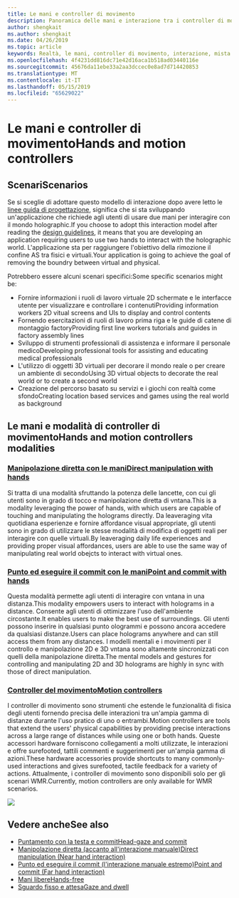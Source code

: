 ```yaml
---
title: Le mani e controller di movimento
description: Panoramica delle mani e interazione tra i controller di movimento
author: shengkait
ms.author: shengkait
ms.date: 04/26/2019
ms.topic: article
keywords: Realtà, le mani, controller di movimento, interazione, mista progettare
ms.openlocfilehash: 4f4231dd816dc71e42d16aca1b518ad03440116e
ms.sourcegitcommit: 45676da11ebe33a2aa3dccec0e8ad7d714420853
ms.translationtype: MT
ms.contentlocale: it-IT
ms.lasthandoff: 05/15/2019
ms.locfileid: "65629022"
---
```

# <a name="hands-and-motion-controllers"></a><span data-ttu-id="b3e22-104">Le mani e controller di movimento</span><span class="sxs-lookup"><span data-stu-id="b3e22-104">Hands and motion controllers</span></span>
## <a name="scenarios"></a><span data-ttu-id="b3e22-105">Scenari</span><span class="sxs-lookup"><span data-stu-id="b3e22-105">Scenarios</span></span>
<span data-ttu-id="b3e22-106">Se si sceglie di adottare questo modello di interazione dopo avere letto le [linee guida di progettazione](interaction-fundamentals.md), significa che si sta sviluppando un'applicazione che richiede agli utenti di usare due mani per interagire con il mondo holographic.</span><span class="sxs-lookup"><span data-stu-id="b3e22-106">If you choose to adopt this interaction model after reading the [design guidelines](interaction-fundamentals.md), it means that you are developing an application requiring users to use two hands to interact with the holographic world.</span></span> <span data-ttu-id="b3e22-107">L'applicazione sta per raggiungere l'obiettivo della rimozione il confine AS tra fisici e virtuali.</span><span class="sxs-lookup"><span data-stu-id="b3e22-107">Your application is going to achieve the goal of removing the boundry between virtual and physical.</span></span>

<span data-ttu-id="b3e22-108">Potrebbero essere alcuni scenari specifici:</span><span class="sxs-lookup"><span data-stu-id="b3e22-108">Some specific scenarios might be:</span></span>
* <span data-ttu-id="b3e22-109">Fornire informazioni i ruoli di lavoro virtuale 2D schermate e le interfacce utente per visualizzare e controllare i contenuti</span><span class="sxs-lookup"><span data-stu-id="b3e22-109">Providing information workers 2D vitual screens and UIs to display and control contents</span></span>
* <span data-ttu-id="b3e22-110">Fornendo esercitazioni di ruoli di lavoro prima riga e le guide di catene di montaggio factory</span><span class="sxs-lookup"><span data-stu-id="b3e22-110">Providing first line workers tutorials and guides in factory assembly lines</span></span>
* <span data-ttu-id="b3e22-111">Sviluppo di strumenti professionali di assistenza e informare il personale medico</span><span class="sxs-lookup"><span data-stu-id="b3e22-111">Developing professional tools for assisting and educating medical professionals</span></span>  
* <span data-ttu-id="b3e22-112">L'utilizzo di oggetti 3D virtuali per decorare il mondo reale o per creare un ambiente di secondo</span><span class="sxs-lookup"><span data-stu-id="b3e22-112">Using 3D virtual objects to decorate the real world or to create a second world</span></span> 
* <span data-ttu-id="b3e22-113">Creazione del percorso basato su servizi e i giochi con realtà come sfondo</span><span class="sxs-lookup"><span data-stu-id="b3e22-113">Creating location based services and games using the real world as background</span></span>

## <a name="hands-and-motion-controllers-modalities"></a><span data-ttu-id="b3e22-114">Le mani e modalità di controller di movimento</span><span class="sxs-lookup"><span data-stu-id="b3e22-114">Hands and motion controllers modalities</span></span>
### <a name="direct-manipulation-with-handsdirect-manipulationmd"></a>[<span data-ttu-id="b3e22-115">Manipolazione diretta con le mani</span><span class="sxs-lookup"><span data-stu-id="b3e22-115">Direct manipulation with hands</span></span>](direct-manipulation.md)
<span data-ttu-id="b3e22-116">Si tratta di una modalità sfruttando la potenza delle lancette, con cui gli utenti sono in grado di tocco e manipolazione diretta di vntana.</span><span class="sxs-lookup"><span data-stu-id="b3e22-116">This is a modality leveraging the power of hands, with which users are capable of touching and manipulating the holograms directly.</span></span> <span data-ttu-id="b3e22-117">Da leaveraging vita quotidiana esperienze e fornire affordance visual appropriate, gli utenti sono in grado di utilizzare le stesse modalità di modifica di oggetti reali per interagire con quelle virtuali.</span><span class="sxs-lookup"><span data-stu-id="b3e22-117">By leaveraging daily life experiences and providing proper visual affordances, users are able to use the same way of manipulating real world obejcts to interact with virtual ones.</span></span>   

### <a name="point-and-commit-with-handspoint-and-commitmd"></a>[<span data-ttu-id="b3e22-118">Punto ed eseguire il commit con le mani</span><span class="sxs-lookup"><span data-stu-id="b3e22-118">Point and commit with hands</span></span>](point-and-commit.md)
<span data-ttu-id="b3e22-119">Questa modalità permette agli utenti di interagire con vntana in una distanza.</span><span class="sxs-lookup"><span data-stu-id="b3e22-119">This modality empowers users to interact with holograms in a distance.</span></span> <span data-ttu-id="b3e22-120">Consente agli utenti di ottimizzare l'uso dell'ambiente circostante.</span><span class="sxs-lookup"><span data-stu-id="b3e22-120">It enables users to make the best use of surroundings.</span></span> <span data-ttu-id="b3e22-121">Gli utenti possono inserire in qualsiasi punto ologrammi e possono ancora accedere da qualsiasi distanze.</span><span class="sxs-lookup"><span data-stu-id="b3e22-121">Users can place holograms anywhere and can still access them from any distances.</span></span> <span data-ttu-id="b3e22-122">I modelli mentali e i movimenti per il controllo e manipolazione 2D e 3D vntana sono altamente sincronizzati con quelli della manipolazione diretta.</span><span class="sxs-lookup"><span data-stu-id="b3e22-122">The mental models and gestures for controlling and manipulating 2D and 3D holograms are highly in sync with those of direct manipulation.</span></span>

### <a name="motion-controllersmotion-controllersmd"></a>[<span data-ttu-id="b3e22-123">Controller del movimento</span><span class="sxs-lookup"><span data-stu-id="b3e22-123">Motion controllers</span></span>](motion-controllers.md)
<span data-ttu-id="b3e22-124">I controller di movimento sono strumenti che estende le funzionalità di fisica degli utenti fornendo precisa delle interazioni tra un'ampia gamma di distanze durante l'uso pratico di uno o entrambi.</span><span class="sxs-lookup"><span data-stu-id="b3e22-124">Motion controllers are tools that extend the users' physical capabilities by providing precise interactions across a large range of distances while using one or both hands.</span></span> <span data-ttu-id="b3e22-125">Queste accessori hardware forniscono collegamenti a molti utilizzate, le interazioni e offre surefooted, tattili commenti e suggerimenti per un'ampia gamma di azioni.</span><span class="sxs-lookup"><span data-stu-id="b3e22-125">These hardware accessories provide shortcuts to many commonly-used interactions and gives surefooted, tactile feedback for a variety of actions.</span></span> <span data-ttu-id="b3e22-126">Attualmente, i controller di movimento sono disponibili solo per gli scenari WMR.</span><span class="sxs-lookup"><span data-stu-id="b3e22-126">Currently, motion controllers are only available for WMR scenarios.</span></span> 

![](images/Hands-and-controllers-720px.jpg)<br>

## <a name="see-also"></a><span data-ttu-id="b3e22-127">Vedere anche</span><span class="sxs-lookup"><span data-stu-id="b3e22-127">See also</span></span>
* [<span data-ttu-id="b3e22-128">Puntamento con la testa e commit</span><span class="sxs-lookup"><span data-stu-id="b3e22-128">Head-gaze and commit</span></span>](gaze-and-commit.md)
* [<span data-ttu-id="b3e22-129">Manipolazione diretta (accanto all'interazione manuale)</span><span class="sxs-lookup"><span data-stu-id="b3e22-129">Direct manipulation (Near hand interaction)</span></span>](direct-manipulation.md)
* [<span data-ttu-id="b3e22-130">Punto ed eseguire il commit (l'interazione manuale estremo)</span><span class="sxs-lookup"><span data-stu-id="b3e22-130">Point and commit (Far hand interaction)</span></span>](point-and-commit.md)
* [<span data-ttu-id="b3e22-131">Mani libere</span><span class="sxs-lookup"><span data-stu-id="b3e22-131">Hands-free</span></span>](hands-free.md)
* [<span data-ttu-id="b3e22-132">Sguardo fisso e attesa</span><span class="sxs-lookup"><span data-stu-id="b3e22-132">Gaze and dwell</span></span>](gaze-targeting.md)
